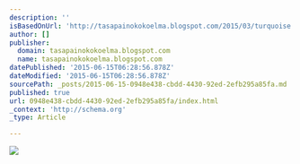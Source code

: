 ```yaml
---
description: ''
isBasedOnUrl: 'http://tasapainokokoelma.blogspot.com/2015/03/turquoise.html'
author: []
publisher:
  domain: tasapainokokoelma.blogspot.com
  name: tasapainokokoelma.blogspot.com
datePublished: '2015-06-15T06:28:56.878Z'
dateModified: '2015-06-15T06:28:56.878Z'
sourcePath: _posts/2015-06-15-0948e438-cbdd-4430-92ed-2efb295a85fa.md
published: true
url: 0948e438-cbdd-4430-92ed-2efb295a85fa/index.html
_context: 'http://schema.org'
_type: Article

---
```

![](http://1.bp.blogspot.com/-ujNysxNtCks/VQshU1K_MpI/AAAAAAAAAzQ/AGMlboNLE04/s1600/korvikset.JPG)